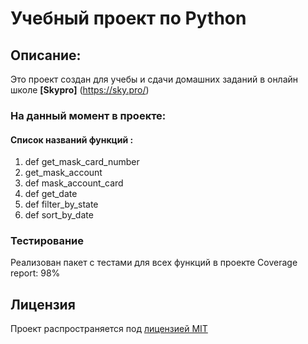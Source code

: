 # Учебный проект по Python


## Описание:

Это проект создан для учебы и сдачи домашних заданий в онлайн школе **[Skypro]** (https://sky.pro/)


### На данный момент в проекте:

#### Список названий функций :

1. def get_mask_card_number
2. get_mask_account
3. def mask_account_card
4. def get_date
5. def filter_by_state
6. def sort_by_date

### Тестирование

Реализован пакет с тестами для всех функций в проекте
Coverage report: 98%



## Лицензия
Проект распространяется под [лицензией MIT](LICENSE)